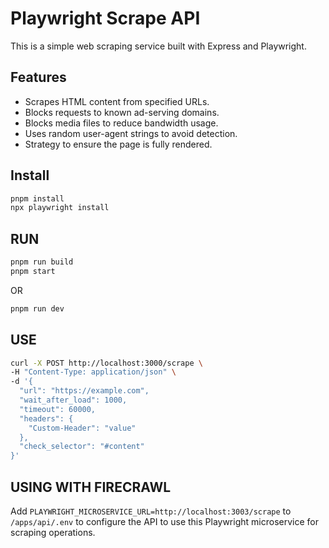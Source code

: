 # Playwright Scrape API

This is a simple web scraping service built with Express and Playwright.

## Features

- Scrapes HTML content from specified URLs.
- Blocks requests to known ad-serving domains.
- Blocks media files to reduce bandwidth usage.
- Uses random user-agent strings to avoid detection.
- Strategy to ensure the page is fully rendered.

## Install

```bash
pnpm install
npx playwright install
```

## RUN

```bash
pnpm run build
pnpm start
```

OR

```bash
pnpm run dev
```

## USE

```bash
curl -X POST http://localhost:3000/scrape \
-H "Content-Type: application/json" \
-d '{
  "url": "https://example.com",
  "wait_after_load": 1000,
  "timeout": 60000,
  "headers": {
    "Custom-Header": "value"
  },
  "check_selector": "#content"
}'
```

## USING WITH FIRECRAWL

Add `PLAYWRIGHT_MICROSERVICE_URL=http://localhost:3003/scrape` to `/apps/api/.env` to configure the API to use this Playwright microservice for scraping operations.
